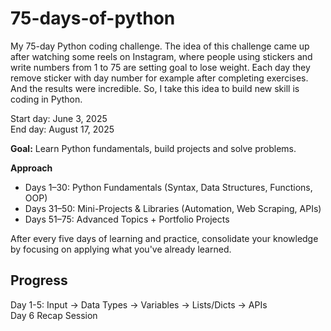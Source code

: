 # 75-days-of-python
My 75-day Python coding challenge. The idea of this challenge came up after watching some reels on Instagram, where people using stickers and write numbers from 1 to 75 are setting goal to lose weight. Each day they remove sticker with day number for example after completing exercises. And the results were incredible. So, I take this idea to build new skill is coding in Python. 

Start day: June 3, 2025
<br>
End day: August 17, 2025

**Goal:** Learn Python fundamentals, build projects and solve problems.

**Approach**
* Days 1–30: Python Fundamentals (Syntax, Data Structures, Functions, OOP) 
* Days 31–50: Mini-Projects & Libraries (Automation, Web Scraping, APIs) 
* Days 51–75: Advanced Topics + Portfolio Projects 

After every five days of learning and practice, consolidate your knowledge by focusing on applying what you've already learned. 

## Progress  

Day 1-5: Input → Data Types → Variables → Lists/Dicts → APIs 
<br>
Day 6 Recap Session
